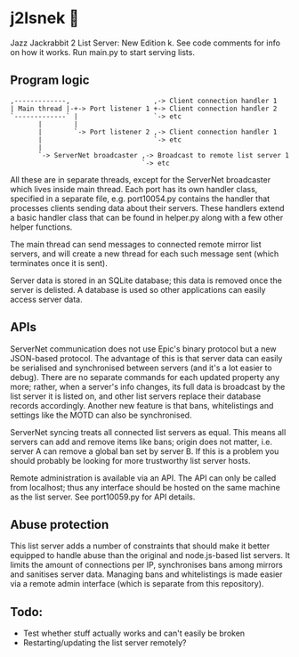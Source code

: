 j2lsnek 🐍
===

Jazz Jackrabbit 2 List Server: New Edition k. See code comments for info on how it works. Run main.py to start serving lists.

Program logic
---
```
,-------------,                     ,-> Client connection handler 1
| Main thread |-+-> Port listener 1 +-> Client connection handler 2
`-------------` |                   `-> etc
       |        |
       |        `-> Port listener 2 ,-> Client connection handler 1
       |                            `-> etc
       |
       `-> ServerNet broadcaster ,-> Broadcast to remote list server 1
                                 `-> etc
```

All these are in separate threads, except for the ServerNet broadcaster which lives inside main thread. Each port has
its own handler class, specified in a separate file, e.g. port10054.py contains the handler that processes clients
sending data about their servers. These handlers extend a basic handler class that can be found in helper.py along with
a few other helper functions.

The main thread can send messages to connected remote mirror list servers, and will create a new thread for each such
message sent (which terminates once it is sent).

Server data is stored in an SQLite database; this data is removed once the server is delisted. A database is used so
other applications can easily access server data.

APIs
---
ServerNet communication does not use Epic's binary protocol but a new JSON-based protocol. The advantage of this is that
server data can easily be serialised and synchronised between servers (and it's a lot easier to debug). There are no
separate commands for each updated property any more; rather, when a server's info changes, its full data is broadcast
by the list server it is listed on, and other list servers replace their database records accordingly. Another new
feature is that bans, whitelistings and settings like the MOTD can also be synchronised.

ServerNet syncing treats all connected list servers as equal. This means all servers can add and remove items like bans;
origin does not matter, i.e. server A can remove a global ban set by server B. If this is a problem you should probably
be looking for more trustworthy list server hosts.

Remote administration is available via an API. The API can only be called from localhost; thus any interface should be
hosted on the same machine as the list server. See port10059.py for API details.

Abuse protection
---
This list server adds a number of constraints that should make it better equipped to handle abuse than the original and
node.js-based list servers. It limits the amount of connections per IP, synchronises bans among mirrors and sanitises
server data. Managing bans and whitelistings is made easier via a remote admin interface (which is separate from this
repository).

Todo:
---
- Test whether stuff actually works and can't easily be broken
- Restarting/updating the list server remotely?